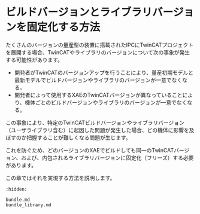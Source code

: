 # ビルドバージョンとライブラリバージョンを固定化する方法

たくさんのバージョンの量産型の装置に搭載されたIPCにTwinCATプロジェクトを展開する場合、TwinCATやライブラリのバージョンについて次の事象が発生する可能性があります。

* 開発者がTwinCATのバージョンアップを行うことにより、量産初期モデルと最新モデルでビルドバージョンやライブラリのバージョンが一意でなくなる。
* 開発者によって使用するXAEのTwinCATバージョンが異なっていることにより、機体ごとのビルドバージョンやライブラリのバージョンが一意でなくなる。

この事象により、特定のTwinCATビルドバージョンやライブラリバージョン（ユーザライブラリ含む）に起因した問題が発生した場合、どの機体に影響を及ぼすのか把握することが難しくなる問題が生じます。

これを防ぐため、どのバージョンのXAEでビルドしても同一のTwinCATバージョン、および、内包されるライブラリバージョンに固定化（フリーズ）する必要があります。

この章ではそれを実現する方法を説明します。

```{toctree}
:hidden:

bundle.md
bundle_library.md
```
